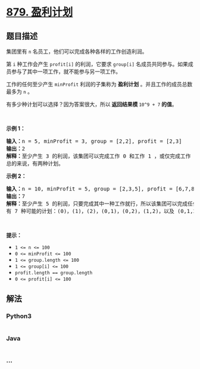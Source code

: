 # [879. 盈利计划](https://leetcode-cn.com/problems/profitable-schemes)



## 题目描述

<!-- 这里写题目描述 -->

<p>集团里有 <code>n</code> 名员工，他们可以完成各种各样的工作创造利润。</p>

<p>第 <code>i</code> 种工作会产生 <code>profit[i]</code> 的利润，它要求 <code>group[i]</code> 名成员共同参与。如果成员参与了其中一项工作，就不能参与另一项工作。</p>

<p>工作的任何至少产生 <code>minProfit</code> 利润的子集称为 <strong>盈利计划</strong> 。并且工作的成员总数最多为 <code>n</code> 。</p>

<p>有多少种计划可以选择？因为答案很大，所以<strong> 返回结果模 </strong><code>10^9 + 7</code><strong> 的值</strong>。</p>

<div class="original__bRMd">
<div>
<p> </p>

<p><strong>示例 1：</strong></p>

<pre>
<strong>输入：</strong>n = 5, minProfit = 3, group = [2,2], profit = [2,3]
<strong>输出：</strong>2
<strong>解释：</strong>至少产生 3 的利润，该集团可以完成工作 0 和工作 1 ，或仅完成工作 1 。
总的来说，有两种计划。</pre>

<p><strong>示例 2：</strong></p>

<pre>
<strong>输入：</strong>n = 10, minProfit = 5, group = [2,3,5], profit = [6,7,8]
<strong>输出：</strong>7
<strong>解释：</strong>至少产生 5 的利润，只要完成其中一种工作就行，所以该集团可以完成任何工作。
有 7 种可能的计划：(0)，(1)，(2)，(0,1)，(0,2)，(1,2)，以及 (0,1,2) 。</pre>
</div>
</div>

<p> </p>

<p><strong>提示：</strong></p>

<ul>
	<li><code>1 <= n <= 100</code></li>
	<li><code>0 <= minProfit <= 100</code></li>
	<li><code>1 <= group.length <= 100</code></li>
	<li><code>1 <= group[i] <= 100</code></li>
	<li><code>profit.length == group.length</code></li>
	<li><code>0 <= profit[i] <= 100</code></li>
</ul>


## 解法

<!-- 这里可写通用的实现逻辑 -->

<!-- tabs:start -->

### **Python3**

<!-- 这里可写当前语言的特殊实现逻辑 -->

```python

```

### **Java**

<!-- 这里可写当前语言的特殊实现逻辑 -->

```java

```

### **...**

```

```

<!-- tabs:end -->
